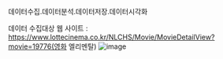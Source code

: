 데이터수집.데이터분석.데이터저장.데이터시각화

데이터 수집대상 웹 사이트 : https://www.lottecinema.co.kr/NLCHS/Movie/MovieDetailView?movie=19776(영화 엘리멘탈)
![image](https://github.com/hz6450/2023-1-ImmersiveCamp/assets/59460811/dfe95052-c64a-4443-9f3b-26f0fb46ed2d)
